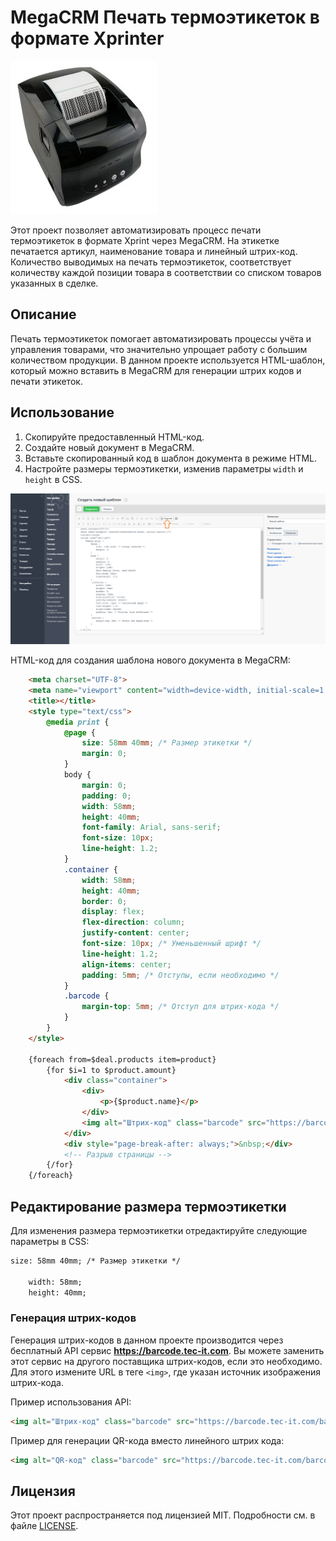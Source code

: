 # MegaCRM Печать термоэтикеток в формате Xprinter

![MegaCRM Печать термоэтикеток в формате Xprint](https://github.com/NodeRedBPM/MegaCRM-Xprint/blob/main/xprint.jpg)

Этот проект позволяет автоматизировать процесс печати термоэтикеток в формате Xprint через MegaCRM. На этикетке печатается артикул, наименование товара и линейный штрих-код. 
Количество выводимых на печать термоэтикеток, соответствует количеству каждой позиции товара в соответствии со списком товаров указанных в сделке.

## Описание

Печать термоэтикеток помогает автоматизировать процессы учёта и управления товарами, что значительно упрощает работу с большим количеством продукции. В данном проекте используется HTML-шаблон, который можно вставить в MegaCRM для генерации штрих кодов и печати этикеток.

## Использование

1. Скопируйте предоставленный HTML-код.
2. Создайте новый документ в MegaCRM.
3. Вставьте скопированный код в шаблон документа в режиме HTML.
4. Настройте размеры термоэтикетки, изменив параметры `width` и `height` в CSS.
   
![MegaCRM Печать термоэтикеток в формате Xprint](https://github.com/NodeRedBPM/MegaCRM-Xprint/blob/main/megacrmxprint.png)

HTML-код для создания шаблона нового документа в MegaCRM:
```html
    <meta charset="UTF-8">
    <meta name="viewport" content="width=device-width, initial-scale=1.0">
    <title></title>
    <style type="text/css">
        @media print {
            @page {
                size: 58mm 40mm; /* Размер этикетки */
                margin: 0;
            }
            body {
                margin: 0;
                padding: 0;
                width: 58mm;
                height: 40mm;
                font-family: Arial, sans-serif;
                font-size: 10px;
                line-height: 1.2;
            }
            .container {
                width: 58mm;
                height: 40mm;
                border: 0;
                display: flex;
                flex-direction: column;
                justify-content: center;
                font-size: 10px; /* Уменьшенный шрифт */
                line-height: 1.2;
                align-items: center;
                padding: 5mm; /* Отступы, если необходимо */
            }
            .barcode {
                margin-top: 5mm; /* Отступ для штрих-кода */
            }
        }
    </style>

    {foreach from=$deal.products item=product}
        {for $i=1 to $product.amount}
            <div class="container">
                <div>
                    <p>{$product.name}</p>
                </div>
                <img alt="Штрих-код" class="barcode" src="https://barcode.tec-it.com/barcode.ashx?data={$product.article}&amp;code=Code128&amp;dpi=96" />
            </div>
            <div style="page-break-after: always;">&nbsp;</div>
            <!-- Разрыв страницы -->
        {/for}
    {/foreach}
```
## Редактирование размера термоэтикетки

Для изменения размера термоэтикетки отредактируйте следующие параметры в CSS:
```html
size: 58mm 40mm; /* Размер этикетки */

    width: 58mm;
    height: 40mm;
```
### Генерация штрих-кодов

Генерация штрих-кодов в данном проекте производится через бесплатный API сервис **https://barcode.tec-it.com**. Вы можете заменить этот сервис на другого поставщика штрих-кодов, если это необходимо. Для этого измените URL в теге `<img>`, где указан источник изображения штрих-кода.

Пример использования API:
```html
<img alt="Штрих-код" class="barcode" src="https://barcode.tec-it.com/barcode.ashx?data={$product.article}&amp;code=Code128&amp;dpi=96" />
```
Пример для генерации QR-кода вместо линейного штрих кода:
```html
<img alt="QR-код" class="barcode" src="https://barcode.tec-it.com/barcode.ashx?data={$product.article}&amp;code=QRCode&amp;dpi=96" />
```
## Лицензия

Этот проект распространяется под лицензией MIT. Подробности см. в файле [LICENSE](LICENSE).

